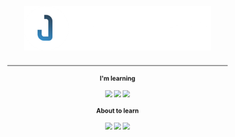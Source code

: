 <div align="center">
 <br/>
 <br/>
 <img src="/banner.png" width=85%></img>
 <br/>
 <br/>
 <hr/>
 
#### I'm learning
  <img src="https://ziadoua.github.io/m3-Markdown-Badges/badges/Python/python3.svg">
  <img src="https://ziadoua.github.io/m3-Markdown-Badges/badges/Flutter/flutter2.svg">
  <img src="https://ziadoua.github.io/m3-Markdown-Badges/badges/Vue/vue3.svg">

#### About to learn
  <img src="https://ziadoua.github.io/m3-Markdown-Badges/badges/C/c3.svg">
  <img src="https://ziadoua.github.io/m3-Markdown-Badges/badges/Java/java3.svg">
  <img src="https://ziadoua.github.io/m3-Markdown-Badges/badges/Kotlin/kotlin3.svg">
</div>
